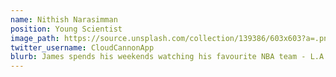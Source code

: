 ```yaml
---
name: Nithish Narasimman
position: Young Scientist
image_path: https://source.unsplash.com/collection/139386/603x603?a=.png
twitter_username: CloudCannonApp
blurb: James spends his weekends watching his favourite NBA team - L.A. Clippers.
---
```

